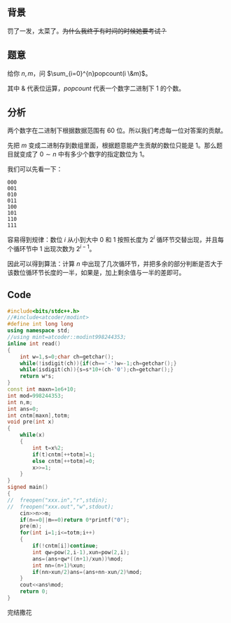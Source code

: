 ## 背景

罚了一发，太菜了。~~为什么我终于有时间的时候她要考试？~~

## 题意

给你 $n,m$，问 $\sum_{i=0}^{n}popcount(i \&m)$。

其中 $\&$ 代表位运算，$popcount$ 代表一个数字二进制下 $1$ 的个数。

## 分析

两个数字在二进制下根据数据范围有 $60$ 位。所以我们考虑每一位对答案的贡献。

先把 $m$ 变成二进制存到数组里面，根据题意能产生贡献的数位只能是 $1$。那么题目就变成了 $0\sim n$ 中有多少个数字的指定数位为 $1$。

我们可以先看一下：

```
000
001
010
011
100
101
110
111
```

容易得到规律：数位 $i$ 从小到大中 $0$ 和 $1$ 按照长度为 $2^i$ 循环节交替出现，并且每个循环节中 $1$ 出现次数为 $2^{i-1}$。

因此可以得到算法：计算 $n$ 中出现了几次循环节，并把多余的部分判断是否大于该数位循环节长度的一半，如果是，加上剩余值与一半的差即可。

## Code

```cpp
#include<bits/stdc++.h>
//#include<atcoder/modint>
#define int long long
using namespace std;
//using mint=atcoder::modint998244353;
inline int read()
{
	int w=1,s=0;char ch=getchar();
	while(!isdigit(ch)){if(ch=='-')w=-1;ch=getchar();}
	while(isdigit(ch)){s=s*10+(ch-'0');ch=getchar();}
	return w*s;
}
const int maxn=1e6+10;
int mod=998244353;
int n,m;
int ans=0;
int cntm[maxn],totm;
void pre(int x)
{
	while(x)
	{
		int t=x%2;
		if(t)cntm[++totm]=1;
		else cntm[++totm]=0;
		x>>=1;
	}
}
signed main()
{
//  freopen("xxx.in","r",stdin);
//	freopen("xxx.out","w",stdout);
	cin>>n>>m;
	if(n==0||m==0)return 0*printf("0");
	pre(m);
	for(int i=1;i<=totm;i++)
	{
		if(!cntm[i])continue;
		int qw=pow(2,i-1),xun=pow(2,i);
		ans=(ans+qw*((n+1)/xun))%mod;
		int nn=(n+1)%xun;
		if(nn>xun/2)ans=(ans+nn-xun/2)%mod;
	}
	cout<<ans%mod;
	return 0;
}
```

完结撒花